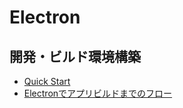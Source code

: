 # Electron

## 開発・ビルド環境構築

- [Quick Start](https://www.electronjs.org/docs/latest/tutorial/quick-start)
- [Electronでアプリビルドまでのフロー](https://qiita.com/zaburo/items/828051fc7dabb258f0de)
